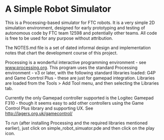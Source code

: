 # A Simple Robot Simulator
This is a Processing-based simulator for FTC robots. It is a very simple 2D simulation environment, designed for early prototyping and testing of autonomous code by FTC team 12598 and potentially other teams. All code is free to be used
for any purpose without attribution.

The NOTES.md file is a set of dated informal design and implementation notes that chart the development course of this
project.

Processing is a wonderful interactive programming environment - see www.processing.org. This program uses
the standard Processing environment - v3 or later, with the following standard libraries loaded:
 G4P and Game Conrtrol Plus - these are just for gamepad integration.
Libraries are loaded from the Tools > Add Tool menu, and then selecting the Libraries tab.

Currently the only Gamepad controller supported is the Logitec Gamepad F310 - though it seems easy to
add other controllers using the Game Control Plus library and supporting UX. See http://lagers.org.uk/gamecontrol/

To run (after installing Processing and the required libraries mentioned earlier),
just click on simple_robot_simuator.pde and then click on the play icon.
